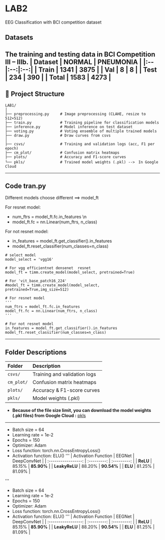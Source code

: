 # LAB2
EEG Classification with BCI competition dataset

## Datasets
The training and testing data in BCI Competition III – IIIb.
| Dataset | NORMAL | PNEUMONIA |
|:--|:--:|:--:|
| Train | **1341** | **3875** |
| Val | **8** | **8** |
| Test | **234** | **390** |
| **Total** | **1583** | **4273** |
---

## 📁 Project Structure
```
LAB1/
│
├── preprocessing.py     # Image preprocessing (CLAHE, resize to 512×512)
├── train.py             # Training pipeline for classification models
├── inference.py         # Model inference on test dataset
├── voting.py            # Voting ensemble of multiple trained models
├── draw.py              # Draw curves from csvs
│
├── csvs/                # Training and validation logs (acc, F1 per epoch)
├── cm_plot/             # Confusion matrix heatmaps
├── plots/               # Accuracy and F1-score curves
└── pkls/                # Trained model weights (.pkl) -->　In Google Cloud
```
---
## Code tran.py
Different models choose different ==> model_ft

For resnet model:
- num_ftrs = model_ft.fc.in_features \n
- model_ft.fc = nn.Linear(num_ftrs, n_class) 

For not resnet model:
- in_features = model_ft.get_classifier().in_features
- model_ft.reset_classifier(num_classes=n_class)
```
# select model
model_select = 'vgg16'

# For vgg efficientnet densenet  resnet
model_ft = timm.create_model(model_select, pretrained=True)

# For 'vit_base_patch16_224'
#model_ft = timm.create_model(model_select, pretrained=True,img_size=512) 

# For resnet model
'''
num_ftrs = model_ft.fc.in_features
model_ft.fc = nn.Linear(num_ftrs, n_class)
'''

# For not resnet model
in_features = model_ft.get_classifier().in_features
model_ft.reset_classifier(num_classes=n_class)
```
---
## Folder Descriptions

| Folder | Description |
|:--|:--|
| `csvs/` | Training and validation logs | 
| `cm_plot/` | Confusion matrix heatmaps | 
| `plots/` | Accuracy & F1-score curves |
| `pkls/` | Model weights (.pkl) | 
- **Because of the file size limit, you can download the model weights (.pkl files) from Google Cloud :** [pkls](https://drive.google.com/drive/folders/1MaRhkFk5fxD5Tn6RfLvimDjYHDQ80gMe?usp=sharing)


---
- Batch size = 64
- Learning rate = 1e-2
- Epochs = 150
- Optimizer: Adam
- Loss function: torch.nn.CrossEntropyLoss()
- Activation function: ELU()
'''
| Activation Function | EEGNet | DeepConvNet |
| :-----------------: | :---------: | :---------: |
|       **ReLU**      | 85.15% |  **85.90%** |
|    **LeakyReLU**    | 88.20% |  **90.54%** |
|       **ELU**       | 81.25% |    81.09%   |

'''
- Batch size = 64
- Learning rate = 1e-2
- Epochs = 150
- Optimizer: Adam
- Loss function: torch.nn.CrossEntropyLoss()
- Activation function: ELU()
'''
| Activation Function | EEGNet | DeepConvNet |
| :-----------------: |  :---------: | :---------: |
|       **ReLU**      | 85.15% |  **85.90%** |
|    **LeakyReLU**    | 88.20% |  **90.54%** |
|       **ELU**       | 81.25% |    81.09%   |

